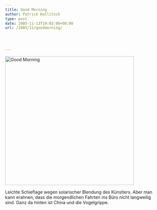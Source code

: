 ```yaml
---
title: Good Morning
author: Patrick Kollitsch
type: post
date: 2005-11-13T19:03:00+00:00
url: /2005/11/goodmorning/




---
```

[<img width="420" src="//static.flickr.com/29/63008084_079d759195.jpg" alt="Good Morning" />][1]

Leichte Schieflage wegen solarischer Blendung des K&uuml;nstlers. Aber man kann erahnen, dass die morgendlichen Fahrten ins B&uuml;ro nicht langweilig sind. Ganz da hinten ist China und die Vogelgrippe.

 [1]: http://www.flickr.com/photos/schreibblogade/63008084/ "Good Morning"